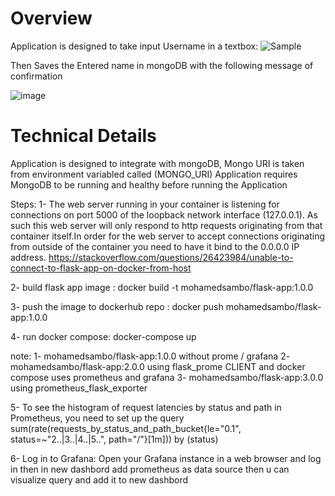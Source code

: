 # Overview

Application is designed to take input Username in a textbox:
![Sample](https://github.com/ElAmin88/devops_task/assets/21984938/d5630c29-f5f6-48f9-88d6-6f4d03dde8b2)

Then Saves the Entered name in mongoDB with the following message of confirmation

![image](https://github.com/ElAmin88/devops_task/assets/21984938/a60b0af6-7987-41c4-bbf1-305299f76cec)

# Technical Details

Application is designed to integrate with mongoDB, Mongo URI is taken from environment variabled called (MONGO_URI)
Application requires MongoDB to be running and healthy before running the Application



Steps:
1- The web server running in your container is listening for connections on port 5000 of the loopback network interface (127.0.0.1). As such this web server will only respond to http requests originating from that container itself.In order for the web server to accept connections originating from outside of the container you need to have it bind to the 0.0.0.0 IP address.
https://stackoverflow.com/questions/26423984/unable-to-connect-to-flask-app-on-docker-from-host

2- build flask app image : docker build -t mohamedsambo/flask-app:1.0.0

3- push the image to dockerhub repo : docker push mohamedsambo/flask-app:1.0.0

4- run docker compose: docker-compose up

note: 
1- mohamedsambo/flask-app:1.0.0 without prome / grafana
2- mohamedsambo/flask-app:2.0.0 using flask_prome CLIENT and docker compose uses prometheus and grafana
3- mohamedsambo/flask-app:3.0.0 using prometheus_flask_exporter

5- To see the histogram of request latencies by status and path in Prometheus, you need to set up the query 
   sum(rate(requests_by_status_and_path_bucket{le="0.1", status=~"2..|3..|4..|5..", path="/"}[1m])) by (status) 

6- Log in to Grafana: Open your Grafana instance in a web browser and log in then in new dashbord add prometheus as data source then u can visualize query and add it to new dashbord

